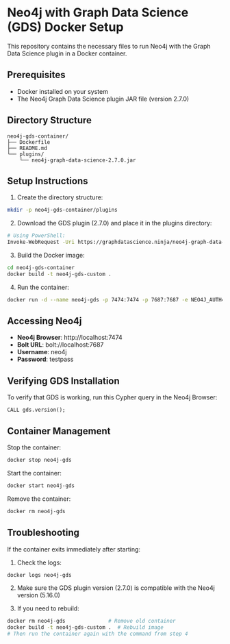 # Neo4j with Graph Data Science (GDS) Docker Setup

This repository contains the necessary files to run Neo4j with the Graph Data Science plugin in a Docker container.

## Prerequisites

- Docker installed on your system
- The Neo4j Graph Data Science plugin JAR file (version 2.7.0)

## Directory Structure

```
neo4j-gds-container/
├── Dockerfile
├── README.md
└── plugins/
    └── neo4j-graph-data-science-2.7.0.jar
```

## Setup Instructions

1. Create the directory structure:
```bash
mkdir -p neo4j-gds-container/plugins
```

2. Download the GDS plugin (2.7.0) and place it in the plugins directory:
```bash
# Using PowerShell:
Invoke-WebRequest -Uri https://graphdatascience.ninja/neo4j-graph-data-science-2.7.0.jar -OutFile neo4j-gds-container/plugins/neo4j-graph-data-science-2.7.0.jar
```

3. Build the Docker image:
```bash
cd neo4j-gds-container
docker build -t neo4j-gds-custom .
```

4. Run the container:
```bash
docker run -d --name neo4j-gds -p 7474:7474 -p 7687:7687 -e NEO4J_AUTH=neo4j/testpass neo4j-gds-custom
```

## Accessing Neo4j

- **Neo4j Browser**: http://localhost:7474
- **Bolt URL**: bolt://localhost:7687
- **Username**: neo4j
- **Password**: testpass

## Verifying GDS Installation

To verify that GDS is working, run this Cypher query in the Neo4j Browser:
```cypher
CALL gds.version();
```

## Container Management

Stop the container:
```bash
docker stop neo4j-gds
```

Start the container:
```bash
docker start neo4j-gds
```

Remove the container:
```bash
docker rm neo4j-gds
```

## Troubleshooting

If the container exits immediately after starting:
1. Check the logs:
```bash
docker logs neo4j-gds
```

2. Make sure the GDS plugin version (2.7.0) is compatible with the Neo4j version (5.16.0)

3. If you need to rebuild:
```bash
docker rm neo4j-gds              # Remove old container
docker build -t neo4j-gds-custom .  # Rebuild image
# Then run the container again with the command from step 4
``` 